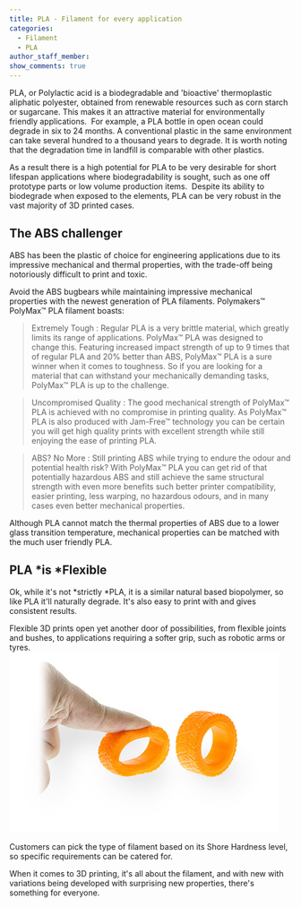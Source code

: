 ```yaml
---
title: PLA - Filament for every application
categories:
  - Filament
  - PLA
author_staff_member:
show_comments: true
---
```



PLA, or Polylactic acid is a biodegradable and 'bioactive' thermoplastic aliphatic polyester, obtained from renewable resources such as corn starch or sugarcane. This makes it an attractive material for environmentally friendly applications. &nbsp;For example, a PLA bottle in open ocean could degrade in six to 24 months. A conventional plastic in the same environment can take several hundred to a thousand years to degrade. It is worth noting that the degradation time in landfill is comparable with other plastics.

As a result there is a high potential for PLA to be very desirable for short lifespan applications where biodegradability is sought, such as one off prototype parts or low volume production items.&nbsp; Despite its ability to biodegrade when exposed to the elements, PLA can be very robust in the vast majority of 3D printed cases.

## The ABS challenger

ABS has been the plastic of choice for engineering applications due to its impressive mechanical and thermal properties, with the trade-off being notoriously difficult to print and toxic.

Avoid the ABS bugbears while maintaining impressive mechanical properties with the newest generation of PLA filaments. Polymakers™ PolyMax™ PLA filament boasts:

> Extremely Tough : Regular PLA is a very brittle material, which greatly limits its range of applications. PolyMax™ PLA was designed to change this. Featuring increased impact strength of up to 9 times that of regular PLA and 20% better than ABS, PolyMax™ PLA is a sure winner when it comes to toughness. So if you are looking for a material that can withstand your mechanically demanding tasks, PolyMax™ PLA is up to the challenge.

> Uncompromised Quality : The good mechanical strength of PolyMax™ PLA is achieved with no compromise in printing quality. As PolyMax™ PLA is also produced with Jam-Free™ technology you can be certain you will get high quality prints with excellent strength while still enjoying the ease of printing PLA.

> ABS? No More : Still printing ABS while trying to endure the odour and potential health risk? With PolyMax™ PLA you can get rid of that potentially hazardous ABS and still achieve the same structural strength with even more benefits such better printer compatibility, easier printing, less warping, no hazardous odours, and in many cases even better mechanical properties.

Although PLA cannot match the thermal properties of ABS due to a lower glass transition temperature, mechanical properties can be matched with the much user friendly PLA.

## PLA&nbsp;*is&nbsp;*Flexible

Ok, while it's not *strictly&nbsp;*PLA, it is a similar natural based biopolymer, so like PLA it'll naturally degrade. It's also easy to print with and gives consistent results.

Flexible 3D prints open yet another door of possibilities, from flexible joints and bushes, to applications requiring a softer grip, such as robotic arms or tyres.![](/uploads/versions/flex-image-opt---x----481-322x---.jpg)

Customers can pick the type of filament based on its Shore Hardness level, so specific requirements can be catered for.

When it comes to 3D printing, it's all about the filament, and with new with variations being developed with surprising new properties, there's something for everyone.